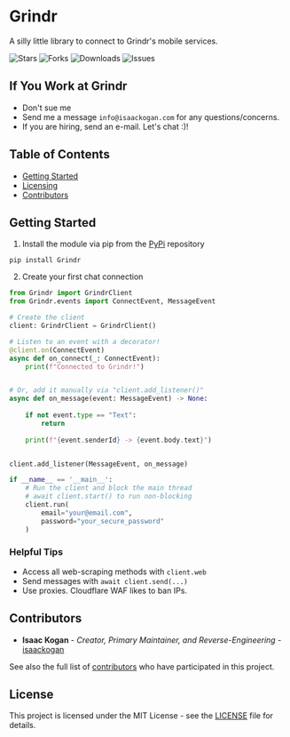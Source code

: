 Grindr
==================
A silly little library to connect to Grindr's mobile services.

![Stars](https://img.shields.io/github/stars/isaackogan/Grindr?style=flat&color=0274b5)
![Forks](https://img.shields.io/github/forks/isaackogan/Grindr?style=flat&color=0274b5)
![Downloads](https://pepy.tech/badge/Grindr)
![Issues](https://img.shields.io/github/issues/isaackogan/Grindr)

## If You Work at Grindr

- Don't sue me
- Send me a message `info@isaackogan.com` for any questions/concerns.
- If you are hiring, send an e-mail. Let's chat :)!


## Table of Contents

- [Getting Started](#getting-started)
- [Licensing](#license)
- [Contributors](#contributors)

## Getting Started

1. Install the module via pip from the [PyPi](https://pypi.org/project/Grindr/) repository

```shell script
pip install Grindr
```

2. Create your first chat connection

```python
from Grindr import GrindrClient
from Grindr.events import ConnectEvent, MessageEvent

# Create the client
client: GrindrClient = GrindrClient()

# Listen to an event with a decorator!
@client.on(ConnectEvent)
async def on_connect(_: ConnectEvent):
    print(f"Connected to Grindr!")


# Or, add it manually via "client.add_listener()"
async def on_message(event: MessageEvent) -> None:
    
    if not event.type == "Text":
        return
    
    print(f"{event.senderId} -> {event.body.text}")


client.add_listener(MessageEvent, on_message)

if __name__ == '__main__':
    # Run the client and block the main thread
    # await client.start() to run non-blocking
    client.run(
        email="your@email.com",
        password="your_secure_password"
    )
```

### Helpful Tips

- Access all web-scraping methods with `client.web`
- Send messages with `await client.send(...)`
- Use proxies. Cloudflare WAF likes to ban IPs.

## Contributors

* **Isaac Kogan** - *Creator, Primary Maintainer, and Reverse-Engineering* - [isaackogan](https://github.com/isaackogan)

See also the full list of [contributors](https://github.com/isaackogan/Grindr/contributors) who have participated in
this project.

## License

This project is licensed under the MIT License - see the [LICENSE](LICENSE) file for details.
